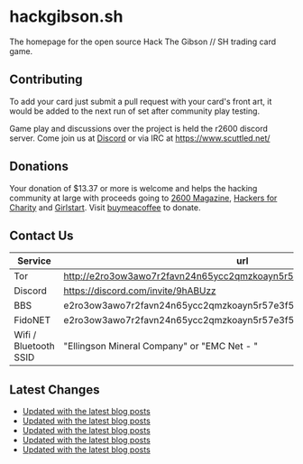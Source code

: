 # hackgibson.sh
The homepage for the open source Hack The Gibson // SH trading card game.


## Contributing

To add your card just submit a pull request with your card's front art, it would be added to the next run of set after community play testing.

Game play and discussions over the project is held the r2600 discord server. Come join us at [Discord](https://discord.com/invite/9hABUzz) or via IRC at https://www.scuttled.net/


## Donations

Your donation of $13.37 or more is welcome and helps the hacking community at large with proceeds going to [2600 Magazine](https://2600.com/), [Hackers for Charity](https://hackersforcharity.org) and [Girlstart](https://girlstart.org).  Visit [buymeacoffee](https://www.buymeacoffee.com/hackgibson.sh) to donate.


## Contact Us

Service | url
-|-
Tor | http://e2ro3ow3awo7r2favn24n65ycc2qmzkoayn5r57e3f56nvjwdcgg32ad.onion
Discord | https://discord.com/invite/9hABUzz
BBS | e2ro3ow3awo7r2favn24n65ycc2qmzkoayn5r57e3f56nvjwdcgg32ad.onion:23
FidoNET | e2ro3ow3awo7r2favn24n65ycc2qmzkoayn5r57e3f56nvjwdcgg32ad.onion:24554
Wifi / Bluetooth SSID | "Ellingson Mineral Company" or "EMC Net - <fidonet address>"

## Latest Changes
<!-- BLOG-POST-LIST:START -->
- [Updated with the latest blog posts](https://github.com/DFW2600/hackgibson.sh/commit/bfdeeaac872d75ae5713107d06a572d195ee1a9e)
- [Updated with the latest blog posts](https://github.com/DFW2600/hackgibson.sh/commit/2f2f53c76c69a2ed7b3c74970c81f99c6f2c65b2)
- [Updated with the latest blog posts](https://github.com/DFW2600/hackgibson.sh/commit/48736fe48fdd2f114a0be4964471a2b94bd041eb)
- [Updated with the latest blog posts](https://github.com/DFW2600/hackgibson.sh/commit/46dfa0224164af1bf2878351d7211fbfa8fc543b)
- [Updated with the latest blog posts](https://github.com/DFW2600/hackgibson.sh/commit/faa59e32f7d10b296eba770fc870a9619f1d27de)
<!-- BLOG-POST-LIST:END -->
